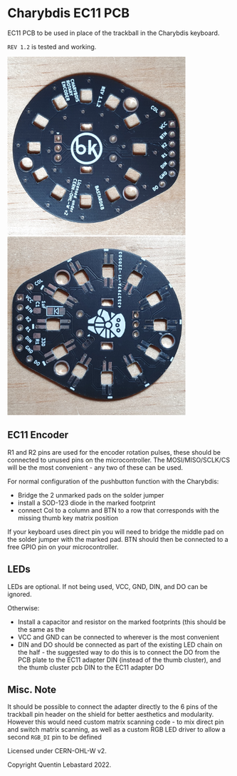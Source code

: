 # Charybdis EC11 PCB

EC11 PCB to be used in place of the trackball in the Charybdis keyboard.

`REV 1.2` is tested and working. 

<img src="assets/Falcon_top_sq.jpg" width="400"> <img src="assets/Falcon_bottom_sq.jpg" width="400">

## EC11 Encoder
R1 and R2 pins are used for the encoder rotation pulses, these should be connected to unused pins on the microcontroller. The MOSI/MISO/SCLK/CS will be the most convenient - any two of these can be used.

For normal configuration of the pushbutton function with the Charybdis:
 - Bridge the 2 unmarked pads on the solder jumper
 - install a SOD-123 diode in the marked footprint
 - connect Col to a column and BTN to a row that corresponds with the missing thumb key matrix position

If your keyboard uses direct pin you will need to bridge the middle pad on the solder jumper with the marked pad. BTN should then be connected to a free GPIO pin on your microcontroller.

## LEDs
LEDs are optional. If not being used, VCC, GND, DIN, and DO can be ignored.

Otherwise:
- Install a capacitor and resistor on the marked footprints (this should be the same as the
- VCC and GND can be connected to wherever is the most convenient
- DIN and DO should be connected as part of the existing LED chain on the half - the suggested way to do this is to connect the DO from the PCB plate to the EC11 adapter DIN (instead of the thumb cluster), and the thumb cluster pcb DIN to the EC11 adapter DO

## Misc. Note
It should be possible to connect the adapter directly to the 6 pins of the trackball pin header on the shield for better aesthetics and modularity. However this would need custom matrix scanning code - to mix direct pin and switch matrix scanning, as well as a custom RGB LED driver to allow a second `RGB_DI` pin to be defined

Licensed under CERN-OHL-W v2.

Copyright Quentin Lebastard 2022.